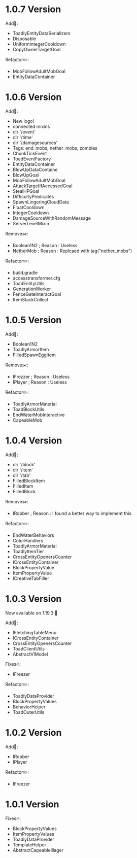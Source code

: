 # 1.0.7 Version

Add🔧:
* ToadlyEntityDataSerializers
* Disposable
* UniformIntegerCooldown
* CopyOwnerTargetGoal

Refactor✏️:
* MobFollowAdultMobGoal
* EntityDataContainer

# 1.0.6 Version

Add🔧:
* New logo!
* connected mixins
* dir '/event'
* dir '/time'
* dir '/damagesources'
* Tags: end_mobs, nether_mobs, zombies 
* ChunkTickEvent
* ToadEventFactory
* EntityDataContainer
* BlowUpDataContaine
* BlowUpGoal
* MobFollowAdultMobGoal
* AttackTargetIfAccessedGoal
* StealHPGoal
* DifficultyPredicates
* SpawnLingeringCloudData
* FloatCooldown
* IntegerCooldewn
* DamageSourceWithRandomMessage
* ServerLevelMixin

Remove✂️:
* Boolean1N2 ; Reason : Useless
* NetherMob ; Reason : Replcaed with tag("nether_mobs")

Refactor✏️:
* build.gradle
* accesstransformer.cfg
* ToadEntityUtils
* GenerationWorker
* FenceGateInteractGoal
* ItemStackCollect

# 1.0.5 Version

Add🔧:
* Boolean1N2
* ToadlyArmorItem
* FilledSpawnEggItem 

Remove✂️:
* IFrezzer ; Reason : Useless
* IPlayer ; Reason : Useless

Refactor✏️:
* ToadlyArmorMaterial
* ToadBlockUtils
* EndWaterMobInteractive
* CapeableMob

# 1.0.4 Version

Add🔧:
* dir '/block'
* dir '/item'
* dir '/tab'
* FilledBlockItem
* FilledItem
* FilledBlock

Remove✂️:
* IRobber ; Reason : I found a better way to implement this

Refactor✏️:
* EndWaterBehaviors
* ColorHandlers
* ToadlyArmorMaterial
* ToadlyItemTier
* CrossEntityOpenersCounter
* ICrossEntityContainer
* BlockPropertyValue
* ItemPropertyValue
* ICreativeTabFiller


# 1.0.3 Version

Now available on 1.19.3 🎉

Add🔧:
* IFletchingTableMenu
* ICrossEntityContainer
* CrossEntityOpenersCounter
* ToadClientUtils
* AbstractVIModel

Fixes🔥:
* IFreezer

Refactor✏️:
* ToadlyDataProvider
* BlockPropertyValues
* BehaviorHelper
* ToadOuterUtils

# 1.0.2 Version
Add🔧:
* IRobber
* IPlayer

Refactor✏️:
* IFreezer

# 1.0.1 Version
Fixes🔥:
* BlockPropertyValues
* ItemPropertyValues
* ToadlyDataProvider
* TemplateHelper
* AbstractCapeableIllager
